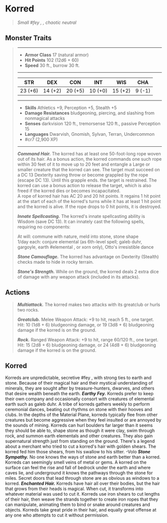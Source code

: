 # Korred
>*Small #fey , , chaotic neutral*
## Monster Traits
>___
>- **Armor Class** 17 (natural armor)
>- **Hit Points** 102 (12d6 + 60)
>- **Speed** 30 ft., burrow 30 ft.
>___
>|STR|DEX|CON|INT|WIS|CHA|
>|:---:|:---:|:---:|:---:|:---:|:---:|
>|23 (+6)|14 (+2)|20 (+5)|10 (+0)|15 (+2)|9 (-1)|
>___
>- **Skills** Athletics +9, Perception +5, Stealth +5
>- **Damage Resistances** bludgeoning, piercing, and slashing from nonmagical attacks
>- **Senses** darkvision 120 ft., tremorsense 120 ft., passive Perception 15
>- **Languages** Dwarvish, Gnomish, Sylvan, Terran, Undercommon
>- #cr7 (2,900 XP)
>___
>***Command Hair.*** The korred has at least one 50-foot-long rope woven out of its hair. As a bonus action, the korred commands one such rope within 30 feet of it to move up to 20 feet and entangle a Large or smaller creature that the korred can see. The target must succeed on a DC 13 Dexterity saving throw or become grappled by the rope (escape DC 13). Until this grapple ends. the target is restrained. The korred can use a bonus action to release the target, which is also freed if the korred dies or becomes incapacitated.  
>A rope of korred hair has AC 20 and 20 hit points. It regains 1 hit point at the start of each of the korred's turns while it has at least 1 hit point and the korred is alive. If the rope drops to 0 hit points, it is destroyed.  
>
>***Innate Spellcasting.*** The korred's innate spellcasting ability is Wisdom (save DC 13). It can innately cast the following spells, requiring no components:  
>
>At will: commune with nature, meld into stone, stone shape  
>1/day each: conjure elemental (as 6th-level spell; galeb duhr, gargoyle, earth #elemental , or xorn only), Otto's irresistible dance  
>
>
>***Stone Camouflage.*** The korred has advantage on Dexterity (Stealth) checks made to hide in rocky terrain.  
>
>***Stone's Strength.*** While on the ground, the korred deals 2 extra dice of damage with any weapon attack (included in its attacks).  
>
## Actions
>***Multiattack.*** The korred makes two attacks with its greatclub or hurls two rocks.  
>
>***Greatclub.*** Melee Weapon Attack: +9 to hit, reach 5 ft., one target. Hit: 10 (1d8 + 6) bludgeoning damage, or 19 (3d8 + 6) bludgeoning damage if the korred is on the ground.  
>
>***Rock.*** Ranged Weapon Attack: +9 to hit, range 60/120 ft., one target. Hit: 15 (2d8 + 6) bludgeoning damage, or 24 (4d8 + 6) bludgeoning damage if the korred is on the ground.
## Korred
Korreds are unpredictable, secretive #fey ,  with strong ties to earth and stone. Because of their magical hair and their mystical understanding of minerals, they are sought after by treasure-hunters, dwarves, and others that desire wealth beneath the earth.
***Earthy Fey.***  Korreds prefer to keep their own company and occasionally consort with creatures of elemental earth such as galeb duhr. A tribe of korreds gathers weekly to perform ceremonial dances, beating out rhythms on stone with their hooves and clubs. In the depths of the Material Plane, korreds typically flee from other creatures but become aggressive when they feel insulted or are annoyed by the sounds of mining.
Korreds can hurl boulders far larger than it seems they should be able to, shape stone as though it were clay, swim through rock, and summon earth elementals and other creatures. They also gain supernatural strength just from standing on the ground.
There's a legend about a merchant who tried to cut a korred's hair with golden shears. The korred fed him those shears, from his swallow to his sitter.
-Volo
***Stone Sympathy.***  No one knows the ways of stone and earth better than a korred. Korreds can seemingly smell veins of metal or gems. A korred on the surface can feel the rise and fall of bedrock under the earth and where caves lie, and underground it knows the pathways through the stone for miles. Secret doors that lead through stone are as obvious as windows to a korred.
***Enchanted Hair.***  Korreds have hair all over their bodies, but the hair that grows from their heads is magical. When cut, it transforms into whatever material was used to cut it. Korreds use iron shears to cut lengths of their hair, then weave the strands together to create iron ropes that they can manipulate, animating them to bind or snake around creatures and objects. Korreds take great pride in their hair, and equally great offense at any one who attempts to cut it without permission.